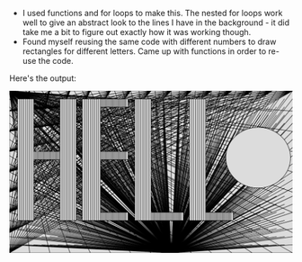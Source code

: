 - I used functions and for loops to make this. The nested for loops work well to give an abstract look to the lines I have in the background - it did take me a bit to figure out exactly how it was working though.
- Found myself reusing the same code with different numbers to draw rectangles for different letters. Came up with functions in order to re-use the code.

Here's the output:

![](Picture.png)
